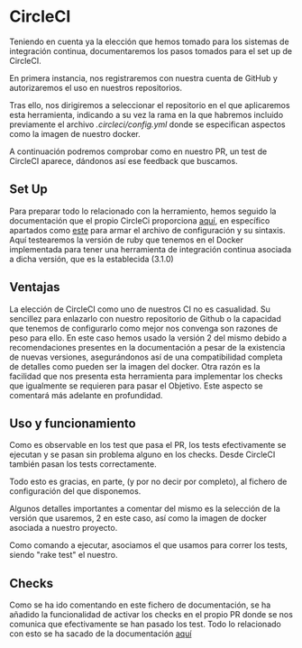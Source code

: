 # CircleCI

Teniendo en cuenta ya la elección que hemos tomado para los sistemas de integración continua, documentaremos los pasos tomados para el set up de CircleCI.

En primera instancia, nos registraremos con nuestra cuenta de GitHub y autorizaremos el uso en nuestros repositorios.

Tras ello, nos dirigiremos a seleccionar el repositorio en el que aplicaremos esta herramienta, indicando a su vez la rama en la que habremos incluido previamente el archivo *.circleci/config.yml* donde se especifican aspectos como la imagen de nuestro docker.

A continuación podremos comprobar como en nuestro PR, un test de CircleCI aparece, dándonos así ese feedback que buscamos.

## Set Up

Para preparar todo lo relacionado con la herramiento, hemos seguido la documentación que el propio CircleCi proporciona [aquí](https://circleci.com/docs/2.0/), en específico apartados como [este](https://circleci.com/docs/2.0/configuration-reference/) para armar el archivo de configuración y su sintaxis. Aquí testearemos la versión de ruby que tenemos en el Docker implementada para tener una herramienta de integración continua asociada a dicha versión, que es la establecida (3.1.0)

## Ventajas

La elección de CircleCI como uno de nuestros CI no es casualidad. Su sencillez para enlazarlo con nuestro repositorio de Github o la capacidad que tenemos de configurarlo como mejor nos convenga son razones de peso para ello. En este caso hemos usado la versión 2 del mismo debido a recomendaciones presentes en la documentación a pesar de la existencia de nuevas versiones, asegurándonos así de una compatibilidad completa de detalles como pueden ser la imagen del docker. Otra razón es la facilidad que nos presenta esta herramienta para implementar los checks que igualmente se requieren para pasar el Objetivo. Este aspecto se comentará más adelante en profundidad.

## Uso y funcionamiento

Como es observable en los test que pasa el PR, los tests efectivamente se ejecutan y se pasan sin problema alguno en los checks. Desde CircleCI también pasan los tests correctamente.

Todo esto es gracias, en parte, (y por no decir por completo), al fichero de configuración del que disponemos.

Algunos detalles importantes a comentar del mismo es la selección de la versión que usaremos, 2 en este caso, así como la imagen de docker asociada a nuestro proyecto.

Como comando a ejecutar, asociamos el que usamos para correr los tests, siendo "rake test" el nuestro.

## Checks

Como se ha ido comentando en este fichero de documentación, se ha añadido la funcionalidad de activar los checks en el propio PR donde se nos comunica que efectivamente se han pasado los test. Todo lo relacionado con esto se ha sacado de la documentación [aquí](https://circleci.com/docs/2.0/enable-checks/)